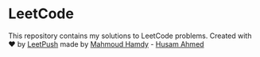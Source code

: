 # LeetCode

This repository contains my solutions to LeetCode problems.
Created with :heart: by [LeetPush](https://github.com/husamahmud/LeetPush)
made by [Mahmoud Hamdy]("") - [Husam Ahmed]("")


